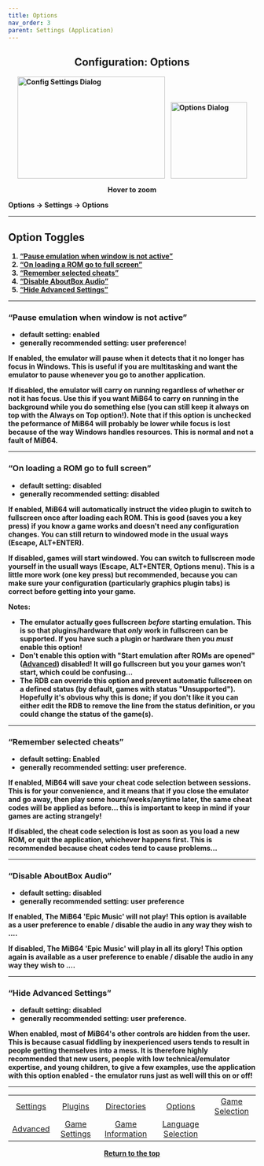 ```yaml
---
title: Options
nav_order: 3
parent: Settings (Application)
---
```


<style>
.zoom-pair {
  display: flex;
  gap: 12px;
  align-items: flex-end;
  justify-content: flex-start;
  position: relative;
  margin-left: auto;
  margin-right: auto;
  width: max-content;
  text-align: left;
}

.zoom-on-hover {
  display: inline-block;
  position: relative;
}

.zoom-on-hover img {
  display: block;
  cursor: zoom-in;
  transition: transform 0.3s ease;
  transform-origin: left center;
  position: relative;
  z-index: 1;
}

.zoom-on-hover:hover img {
  transform: scale(1.5);
}

.zoom-pair .zoom-on-hover:first-child:hover img {
  z-index: 9999;
}

.zoom-pair .zoom-on-hover:last-child:hover img {
  z-index: 100;
}
</style>

## <center>Configuration: Options</center>
<b>
<div style="text-align: center;">
  <div class="zoom-pair">
    <div class="zoom-on-hover">
      <img src="/manual/asset/images/config_settings.png" alt="Config Settings Dialog" width="300" height="207" />
    </div>
    <div class="zoom-on-hover">
      <img src="/manual/asset/images/app_options_defuult.png" alt="Options Dialog" width="155" />
    </div>
  </div>
  <p><strong>Hover to zoom</strong></p>
</div>

<!-- ClauseEcho: Interactive Images -->

Options → Settings → Options

---

## Option Toggles

1. [“Pause emulation when window is not active”](#o1)  
2. [“On loading a ROM go to full screen”](#o2)  
3. [“Remember selected cheats”](#o3)  
4. [“Disable AboutBox Audio”](#o4)  
5. [“Hide Advanced Settings”](#o5)

---

### <a name="o1"></a>“Pause emulation when window is not active”

- default setting: enabled  
- generally recommended setting: user preference!

If enabled, the emulator will pause when it detects that it no longer has focus in Windows. This is useful if you are multitasking and want the emulator to pause whenever you go to another application.

If disabled, the emulator will carry on running regardless of whether or not it has focus. Use this if you want MiB64 to carry on running in the background while you do something else (you can still keep it always on top with the Always on Top option!). Note that if this option is unchecked the peformance of MiB64 will probably be lower while focus is lost because of the way Windows handles resources. This is normal and not a fault of MiB64.

---

### <a name="o2"></a>“On loading a ROM go to full screen”

- default setting: disabled  
- generally recommended setting: disabled

If enabled, MiB64 will automatically instruct the video plugin to switch to fullscreen once after loading each ROM. This is good (saves you a key press) if you know a game works and doesn't need any configuration changes. You can still return to windowed mode in the usual ways (Escape, ALT+ENTER).

If disabled, games will start windowed. You can switch to fullscreen mode yourself in the usuall ways (Escape, ALT+ENTER, Options menu). This is a little more work (one key press) but recommended, because you can make sure your configuration (particularly graphics plugin tabs) is correct before getting into your game.

**Notes:**

- The emulator actually goes fullscreen *before* starting emulation. This is so that plugins/hardware that *only* work in fullscreen can be supported. If you have such a plugin or hardware then you *must* enable this option!
- Don't enable this option with "Start emulation after ROMs are opened" ([Advanced](app_advanced.html)) disabled! It will go fullscreen but you your games won't start, which could be confusing...
- The RDB can override this option and prevent automatic fullscreen on a defined status (by default, games with status "Unsupported"). Hopefully it's obvious why this is done; if you don't like it you can either edit the RDB to remove the line from the status definition, or you could change the status of the game(s).

---

### <a name="o3"></a>“Remember selected cheats”

- default setting: Enabled  
- generally recommended setting: user preference.

If enabled, MiB64 will save your cheat code selection between sessions. This is for your convenience, and it means that if you close the emulator and go away, then play some hours/weeks/anytime later, the same cheat codes will be applied as before... this is important to keep in mind if your games are acting strangely!

If disabled, the cheat code selection is lost as soon as you load a new ROM, or quit the application, whichever happens first. This is recommended because cheat codes tend to cause problems...

---

### <a name="o4"></a>“Disable AboutBox Audio”

- default setting: disabled  
- generally recommended setting: user preference

If enabled, The MiB64 'Epic Music' will not play! This option is available as a user preference to enable / disable the audio in any way they wish to ....

If disabled, The MiB64 'Epic Music' will play in all its glory! This option again is available as a user preference to enable / disable the audio in any way they wish to ....

---

### <a name="o5"></a>“Hide Advanced Settings”

- default setting: disabled 
- generally recommended setting: user preference.

When enabled, most of MiB64's other controls are hidden from the user. This is because casual fiddling by inexperienced users tends to result in people getting themselves into a mess. It is therefore highly recommended that new users, people with low technical/emulator expertise, and young children, to give a few examples, use the application with this option enabled - the emulator runs just as well will this on or off!

---

<table align="center">
  <tr>
    <td style="text-align: center;"><a href="app_settings">Settings</a></td>
    <td style="text-align: center;"><a href="app_plugins">Plugins</a></td>
    <td style="text-align: center;"><a href="app_directories">Directories</a></td>
    <td style="text-align: center;"><a href="app_options">Options</a></td>
    <td style="text-align: center;"><a href="app_game_selection">Game Selection</a></td>
  </tr>
  <tr>
    <td style="text-align: center;"><a href="app_advanced">Advanced</a></td>
    <td style="text-align: center;"><a href="app_game_settings">Game Settings</a></td>
    <td style="text-align: center;"><a href="app_game_information">Game Information</a></td>
    <td style="text-align: center;"><a href="app_language">Language Selection</a></td>
    <td style="text-align: center;">&nbsp;</td> <!-- Empty cell for symmetry -->
  </tr>
</table>

<p style="text-align:center"><a href="#">Return to the top</a></p>

<!-- ClauseEcho: Options Node Complete -->
